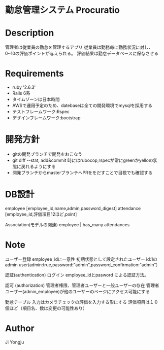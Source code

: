# 勤怠管理システム Procuratio
# Description
管理者は従業員の勤怠を管理するアプリ
従業員は勤務毎に勤務状況に対し、0~10の評価ポイントが与えられる。
評価結果は勤怠データベースに保存させる

# Requirements
- ruby '2.6.3'
- Rails 6系
- タイムゾーンは日本時間
- AWSで運用予定のため、datebaseは全ての開発環境でmysqlを採用する
- テストフレームワーク:Rspec
- デザインフレームワーク:bootstrap

# 開発方針
- gitの開発ブランチで開発をおこなう
- git diff --stat, add&commit 時にはrubocop,rspecが常にgreenかyelloの状態に戻れるようにする
- 開発ブランチからmasterブランチへPRををだすことで目視でも確認する

# DB設計
employee [employee_id,name,admin,password_digest]
attendance [employee_id,評価項目12ほど,point]

Association(モデルの関連)
employee
	|
has_many
attendances

# Note
ユーザー登録
employee_idに一意性
初期状態として設定されたユーザー
id:1のadmin user(admin:true,password:"admin",password_confirmation:"admin")

認証(authentication)
ログイン
employee_idとpasword
による認証方法。

認可 (authorization)
管理者権限、管理者ユーザーと一般ユーザーの存在
管理者ユーザー(admin_employee)が他のユーザーのページにアクセス可能にする

勤怠テーブル
入力はカメラチェックの評価を入力する形にする
評価項目は１０個ほど（項目名、数は変更の可能性あり）

# Author
Ji Yongju
